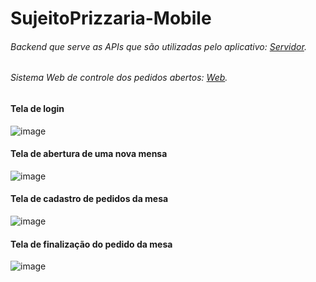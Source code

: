 # SujeitoPrizzaria-Mobile
###### Backend que serve as APIs que são utilizadas pelo aplicativo: <a href="https://github.com/ogabrielfelipe/SujeitoPizzaria-Backend">Servidor</a>.
###### Sistema Web de controle dos pedidos abertos: <a href="https://github.com/ogabrielfelipe/SujeitoPizzaria-Web">Web</a>.

#### Tela de login


![image](https://user-images.githubusercontent.com/80602315/182712449-fcb4d954-c51a-440f-be3a-1a2caec713d3.png)


#### Tela de abertura de uma nova mensa


![image](https://user-images.githubusercontent.com/80602315/182712619-1048484e-d450-4f2a-9c43-6f6cb135ac43.png)


#### Tela de cadastro de pedidos da mesa


![image](https://user-images.githubusercontent.com/80602315/182712774-64fdfd84-eee3-4dcf-9765-65f6db5a8109.png)


#### Tela de finalização do pedido da mesa


![image](https://user-images.githubusercontent.com/80602315/182712874-2b2ada80-95f7-40d5-85f0-ce5c15bdadc9.png)

